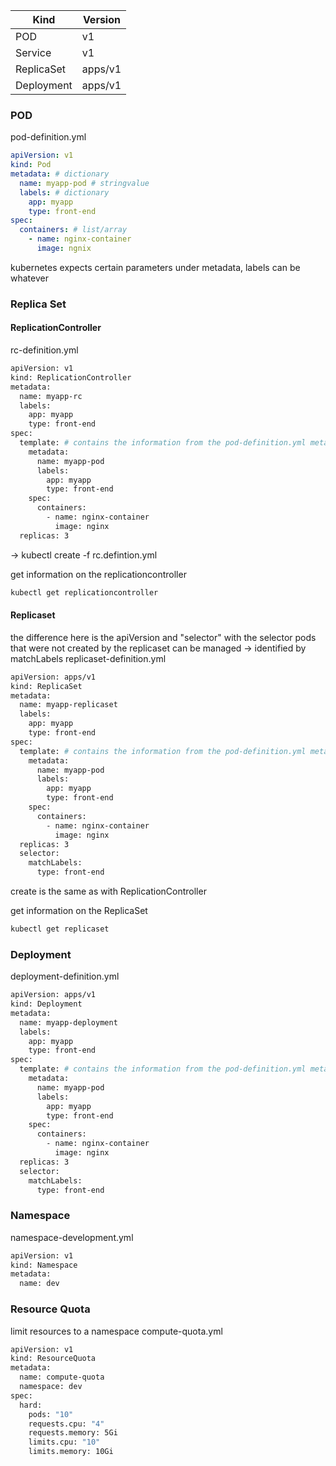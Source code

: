 Kind | Version
--------------|-------------
POD | v1
Service | v1
ReplicaSet | apps/v1
Deployment | apps/v1

### POD
pod-definition.yml
```yml
apiVersion: v1
kind: Pod
metadata: # dictionary
  name: myapp-pod # stringvalue
  labels: # dictionary
    app: myapp
    type: front-end
spec:
  containers: # list/array
    - name: nginx-container
      image: ngnix
```
kubernetes expects certain parameters under metadata, labels can be whatever

### Replica Set
#### ReplicationController
rc-definition.yml
```bash
apiVersion: v1
kind: ReplicationController
metadata:
  name: myapp-rc
  labels:
    app: myapp
    type: front-end
spec:
  template: # contains the information from the pod-definition.yml metadata
    metadata:
      name: myapp-pod
      labels:
        app: myapp
        type: front-end
    spec:
      containers:
        - name: nginx-container
          image: nginx
  replicas: 3
```

-> kubectl create -f rc.defintion.yml

get information on the replicationcontroller
```bash
kubectl get replicationcontroller
```

#### Replicaset
the difference here is the apiVersion and "selector" with the selector pods that were not created by the replicaset can be managed -> identified by matchLabels
replicaset-definition.yml
```bash
apiVersion: apps/v1
kind: ReplicaSet
metadata:
  name: myapp-replicaset
  labels:
    app: myapp
    type: front-end
spec:
  template: # contains the information from the pod-definition.yml metadata
    metadata:
      name: myapp-pod
      labels:
        app: myapp
        type: front-end
    spec:
      containers:
        - name: nginx-container
          image: nginx
  replicas: 3
  selector:
    matchLabels:
      type: front-end
```

create is the same as with ReplicationController

get information on the ReplicaSet
```bash
kubectl get replicaset
```

### Deployment
deployment-definition.yml
```bash
apiVersion: apps/v1
kind: Deployment
metadata:
  name: myapp-deployment
  labels:
    app: myapp
    type: front-end
spec:
  template: # contains the information from the pod-definition.yml metadata
    metadata:
      name: myapp-pod
      labels:
        app: myapp
        type: front-end
    spec:
      containers:
        - name: nginx-container
          image: nginx
  replicas: 3
  selector:
    matchLabels:
      type: front-end
```

### Namespace
namespace-development.yml
```bash
apiVersion: v1
kind: Namespace
metadata:
  name: dev
```

### Resource Quota
limit resources to a namespace
compute-quota.yml
```bash
apiVersion: v1
kind: ResourceQuota
metadata:
  name: compute-quota
  namespace: dev
spec:
  hard:
    pods: "10"
    requests.cpu: "4"
    requests.memory: 5Gi
    limits.cpu: "10"
    limits.memory: 10Gi
```